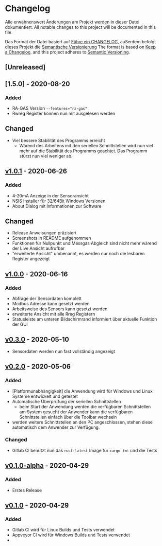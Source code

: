 # Changelog
Alle erwähnenswert Änderungen am Projekt werden in dieser Datei dokumentiert.
All notable changes to this project will be documented in this file.

Das Format der Datei basiert auf [Führe ein CHANGELOG](https://keepachangelog.com/de/1.0.0/),
außerdem befolgt dieses Projekt die [Semantische Versionierung](https://semver.org/lang/de/spec/v2.0.0.html)
The format is based on [Keep a Changelog](https://keepachangelog.com/en/1.0.0/),
and this project adheres to [Semantic Versioning](https://semver.org/spec/v2.0.0.html).

## [Unreleased]

## [1.5.0] - 2020-08-20
### Added
- RA-GAS Version `--features="ra-gas"`
- Rwreg Register können nun mit ausgelesen werden
## Changed
- Viel bessere Stabilität des Programms erreicht
  - Wärend des Arbeitens mit den seriellen Schnittstellen wird nun viel mehr
    auf die Stabilität des Programms geachtet. Das Programm stürzt nun viel
    weniger ab.

## [v1.0.1] - 2020-06-26
### Added
- 4-20mA Anzeige in der Sensoransicht
- NSIS Installer für 32/64Bit Windows Versionen
- About Dialog mit Informationen zur Software
## Changed
- Release Anweisungen präzisiert
- Screenshots in README aufgenommen
- Funktionen für Nullpunkt und Messgas Abgleich sind nicht mehr wärend der Live
    Ansicht aufrufbar
- "erweiterte Ansicht" umbenannt,
    es werden nur noch die lesbaren Register angezeigt

## [v1.0.0] - 2020-06-16
### Added
- Abfrage der Sensordaten komplett
- Modbus Adresse kann gesetzt werden
- Arbeitsweise des Sensors kann gesetzt werden
- erweiterte Ansicht mit alle Rreg Registern
- Statusleiste am unteren Bildschirmrand informiert über aktuelle Funktion der GUI

## [v0.3.0] - 2020-05-10
- Sensordaten werden nun fast vollständig angezeigt

## [v0.2.0] - 2020-05-06
### Added
- [Platformunabhängigkeit] die Anwendung wird für Windows und Linux Systeme entwickelt und getestet
- Automatische Überprüfung der seriellen Schnittstellen
    - beim Start der Anwendung werden die verfügbaren Schnittstellen am System gesucht
    der Anwender kann die verfügbaren Schnittstellen einfach über die Toolbar wechseln
- werden weitere Schnittstellen an den PC angeschlossen, stehen diese automatisch
  dem Anwender zur Verfügung.
### Changed
- Gitlab CI benutzt nun das `rust:latest` Image für `cargo fmt` und die Tests

## [v0.1.0-alpha] - 2020-04-29
### Added
- Erstes Release

## [v0.1.0] - 2020-04-29
### Added
- Gitlab CI wird für Linux Builds und Tests verwendet
- Appveyor CI wird für Windows Builds und Tests verwendet
-

[v1.0.1]: https://gitlab.com/RA-GAS-GmbH/ne4_konfig/-/tags/v1.0.1
[v1.0.0]: https://gitlab.com/RA-GAS-GmbH/ne4_konfig/-/tags/v1.0.0
[v0.3.0]: https://gitlab.com/RA-GAS-GmbH/ne4_konfig/-/releases#v0.3.0
[v0.2.0]: https://gitlab.com/RA-GAS-GmbH/ne4_konfig/-/releases#v0.2.0
[v0.1.0-alpha]: https://gitlab.com/RA-GAS-GmbH/ne4_konfig/-/releases#v0.1.0-alpha
[v0.1.0]: https://gitlab.com/RA-GAS-GmbH/ne4_konfig/-/tags/v0.1.0
